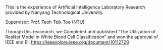 This is the experience of Artificial Intelligence Laboratory Research provided by Nanyang Technological University.

Supervisor: Prof. Teoh Teik Toe (NTU)

Through this reasearch, we Completed and published “The Utilization of ResNet Model in White Blood Cell Classification” and won the approval of IEEE and EI.
https://ieeexplore.ieee.org/document/10112720

